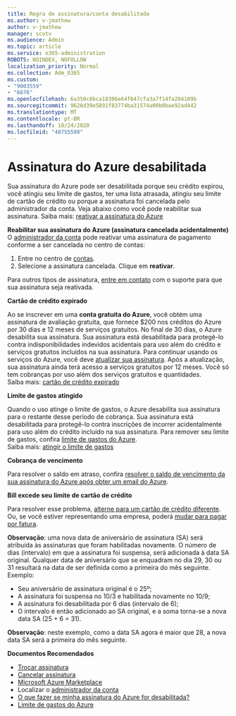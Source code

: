 ```yaml
---
title: Regra de assinatura/conta desabilitada
ms.author: v-jmathew
author: v-jmathew
manager: scotv
ms.audience: Admin
ms.topic: article
ms.service: o365-administration
ROBOTS: NOINDEX, NOFOLLOW
localization_priority: Normal
ms.collection: Adm_O365
ms.custom:
- "9003559"
- "6676"
ms.openlocfilehash: 6a350c6bca18306e64f647cfa3a7f14fa204109b
ms.sourcegitcommit: 9626d39e5891f83774ba31574a00b0bae92ad442
ms.translationtype: MT
ms.contentlocale: pt-BR
ms.lasthandoff: 10/24/2020
ms.locfileid: "48755590"
---
```

# <a name="azure-subscription-disabled"></a>Assinatura do Azure desabilitada

Sua assinatura do Azure pode ser desabilitada porque seu crédito expirou, você atingiu seu limite de gastos, ter uma lista atrasada, atingiu seu limite de cartão de crédito ou porque a assinatura foi cancelada pelo administrador da conta. Veja abaixo como você pode reabilitar sua assinatura. Saiba mais: [reativar a assinatura do Azure](https://docs.microsoft.com/azure/billing/billing-subscription-become-disable?WT.mc_id=Portal-Microsoft_Azure_Support)

**Reabilitar sua assinatura do Azure (assinatura cancelada acidentalmente)** O [administrador da conta](https://docs.microsoft.com/azure/billing/billing-subscription-transfer?WT.mc_id=Portal-Microsoft_Azure_Support#whoisaa) pode reativar uma assinatura de pagamento conforme a ser cancelada no centro de contas:

1. Entre no centro de [contas](https://account.windowsazure.com/Subscriptions).
2. Selecione a assinatura cancelada. Clique em **reativar**.

Para outros tipos de assinatura, [entre em contato](https://portal.azure.com/?#blade/Microsoft_Azure_Support/HelpAndSupportBlade) com o suporte para que sua assinatura seja reativada.

**Cartão de crédito expirado**

Ao se inscrever em uma **conta gratuita do Azure**, você obtém uma assinatura de avaliação gratuita, que fornece $200 nos créditos do Azure por 30 dias e 12 meses de serviços gratuitos. No final de 30 dias, o Azure desabilita sua assinatura. Sua assinatura está desabilitada para protegê-lo contra indisponibilidades indevidos acidentais para uso além do crédito e serviços gratuitos incluídos na sua assinatura. Para continuar usando os serviços do Azure, você deve [atualizar sua assinatura](https://docs.microsoft.com/azure/billing/billing-upgrade-azure-subscription?WT.mc_id=Portal-Microsoft_Azure_Support). Após a atualização, sua assinatura ainda terá acesso a serviços gratuitos por 12 meses. Você só tem cobranças por uso além dos serviços gratuitos e quantidades.  
Saiba mais: [cartão de crédito expirado](https://docs.microsoft.com/azure/billing/billing-subscription-become-disable?WT.mc_id=Portal-Microsoft_Azure_Support#your-credit-is-expired)

**Limite de gastos atingido**

Quando o uso atinge o limite de gastos, o Azure desabilita sua assinatura para o restante desse período de cobrança. Sua assinatura está desabilitada para protegê-lo contra inscrições de incorrer acidentalmente para uso além do crédito incluído na sua assinatura. Para remover seu limite de gastos, confira [limite de gastos do Azure](https://docs.microsoft.com/azure/cost-management-billing/manage/spending-limit?WT.mc_id=Portal-Microsoft_Azure_Support).  
Saiba mais: [atingir o limite de gastos](https://docs.microsoft.com/azure/cost-management-billing/manage/subscription-disabled?WT.mc_id=Portal-Microsoft_Azure_Support#you-reached-your-spending-limit)

**Cobrança de vencimento**

Para resolver o saldo em atraso, confira [resolver o saldo de vencimento da sua assinatura do Azure após obter um email do Azure](https://docs.microsoft.com/azure/billing/billing-azure-subscription-past-due-balance?WT.mc_id=Portal-Microsoft_Azure_Support).

**Bill excede seu limite de cartão de crédito**

Para resolver esse problema, [alterne para um cartão de crédito diferente](https://docs.microsoft.com/azure/billing/billing-how-to-change-credit-card?WT.mc_id=Portal-Microsoft_Azure_Support). Ou, se você estiver representando uma empresa, poderá [mudar para pagar por fatura](https://docs.microsoft.com/azure/billing/billing-how-to-pay-by-invoice?WT.mc_id=Portal-Microsoft_Azure_Support).

**Observação**: uma nova data de aniversário de assinatura (SA) será atribuída às assinaturas que foram habilitadas novamente. O número de dias (intervalo) em que a assinatura foi suspensa, será adicionada à data SA original. Qualquer data de aniversário que se enquadram no dia 29, 30 ou 31 resultará na data de ser definida como a primeira do mês seguinte.  
Exemplo:

- Seu aniversário de assinatura original é o 25º;
- A assinatura foi suspensa no 10/3 e habilitada novamente no 10/9;
- A assinatura foi desabilitada por 6 dias (intervalo de 6);
- O intervalo é então adicionado ao SA original, e a soma torna-se a nova data SA (25 + 6 = 31). 

**Observação**: neste exemplo, como a data SA agora é maior que 28, a nova data SA será a primeira do mês seguinte.

**Documentos Recomendados**

- [Trocar assinatura](https://docs.microsoft.com/azure/billing/billing-how-to-switch-azure-offer?WT.mc_id=Portal-Microsoft_Azure_Support)  
- [Cancelar assinatura](https://docs.microsoft.com/azure/billing/billing-how-to-cancel-azure-subscription?WT.mc_id=Portal-Microsoft_Azure_Support)  
- [Microsoft Azure Marketplace](https://azuremarketplace.microsoft.com/marketplace/?source=datamarket)
- Localizar o [administrador da conta](https://docs.microsoft.com/azure/billing/billing-subscription-transfer?WT.mc_id=Portal-Microsoft_Azure_Support#whoisaa)
- [O que fazer se minha assinatura do Azure for desabilitada?](https://docs.microsoft.com/azure/billing/billing-subscription-become-disable/?WT.mc_id=Portal-Microsoft_Azure_Support)
- [Limite de gastos do Azure](https://docs.microsoft.com/azure/cost-management-billing/manage/spending-limit?WT.mc_id=Portal-Microsoft_Azure_Support)
